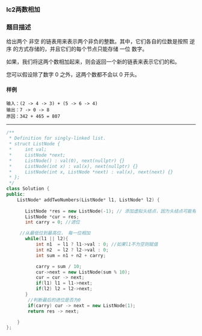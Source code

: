 ### lc2两数相加

### 题目描述
给出两个 非空 的链表用来表示两个非负的整数。其中，它们各自的位数是按照 逆序 的方式存储的，并且它们的每个节点只能存储 一位 数字。

如果，我们将这两个数相加起来，则会返回一个新的链表来表示它们的和。

您可以假设除了数字 0 之外，这两个数都不会以 0 开头。
#### 样例

```
输入：(2 -> 4 -> 3) + (5 -> 6 -> 4)
输出：7 -> 0 -> 8
原因：342 + 465 = 807
```

----------

```c++
/**
 * Definition for singly-linked list.
 * struct ListNode {
 *     int val;
 *     ListNode *next;
 *     ListNode() : val(0), next(nullptr) {}
 *     ListNode(int x) : val(x), next(nullptr) {}
 *     ListNode(int x, ListNode *next) : val(x), next(next) {}
 * };
 */
class Solution {
public:
    ListNode* addTwoNumbers(ListNode* l1, ListNode* l2) {
    
       ListNode *res = new ListNode(-1); // 添加虚拟头结点，因为头结点可能有操作
       ListNode *cur = res;
       int carry = 0; //进位

     //从最低位到最高位， 每一位相加
       while(l1 || l2){
           int n1  = l1 ? l1->val : 0; //如果l1不为空则赋值
           int n2  = l2 ? l2->val : 0;
           int sum = n1 + n2 + carry;

           carry = sum / 10;
           cur->next = new ListNode(sum % 10);
           cur = cur -> next;
           if(l1) l1 = l1->next;
           if(l2) l2 = l2->next;
       }
        //判断最后的进位是否为0
        if(carry) cur -> next = new ListNode(1);
        return res -> next;

    }
};
```

